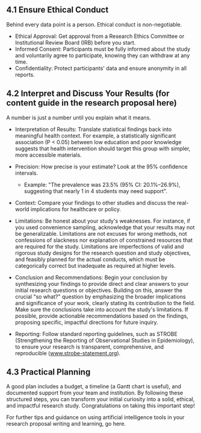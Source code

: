 ## 4.1 Ensure Ethical Conduct 
Behind every data point is a person. Ethical conduct is non-negotiable.

  * Ethical Approval: Get approval from a Research Ethics Committee or Institutional Review Board (IRB) before you start.
  * Informed Consent: Participants must be fully informed about the study and voluntarily agree to participate, knowing they can withdraw at any time.
  * Confidentiality: Protect participants' data and ensure anonymity in all reports.


## 4.2 Interpret and Discuss Your Results (for content guide in the research proposal here)

A number is just a number until you explain what it means.
  * Interpretation of Results: Translate statistical findings back into meaningful health context. For example, a statistically significant association (P < 0.05) between low education and poor knowledge suggests that health intervention should target this group with simpler, more accessible materials.
  * Precision: How precise is your estimate? Look at the 95% confidence intervals.
    * Example: "The prevalence was 23.5% (95% CI: 20.1%–26.9%), suggesting that nearly 1 in 4 students may need support".
    
  * Context: Compare your findings to other studies and discuss the real-world implications for healthcare or policy.
  * Limitations: Be honest about your study's weaknesses. For instance, if you used convenience sampling, acknowledge that your results may not be generalizable. Limitations are not excuses for wrong methods, not confessions of slackness nor explanation of constrained resources that are required for the study. Limitations are imperfections of valid and rigorous study designs for the research question and study objectives, and feasibly planned for the actual conducts, which must be categorically correct but inadequate as required at higher levels.
  * Conclusion and Recommendations: Begin your conclusion by synthesizing your findings to provide direct and clear answers to your initial research questions or objectives. Building on this, answer the crucial "so what?" question by emphasizing the broader implications and significance of your work, clearly stating its contribution to the field. Make sure the conclusions take into account the study's limitations. If possible, provide actionable recommendations based on the findings, proposing specific, impactful directions for future inquiry.
  * Reporting: Follow standard reporting guidelines, such as STROBE (Strengthening the Reporting of Observational Studies in Epidemiology), to ensure your research is transparent, comprehensive, and reproducible (www.strobe-statement.org).

## 4.3 Practical Planning
A good plan includes a budget, a timeline (a Gantt chart is useful), and documented support from your team and institution. By following these structured steps, you can transform your initial curiosity into a solid, ethical, and impactful research study. Congratulations on taking this important step!

For further tips and guidance on using artificial intelligence tools in your research proposal writing and learning, go here.
